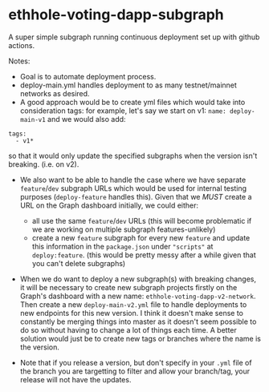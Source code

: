 # ethhole-voting-dapp-subgraph

A super simple subgraph running continuous deployment set up with github actions.

Notes:
- Goal is to automate deployment process. 
- deploy-main.yml handles deployment to as many testnet/mainnet networks as desired.
- A good approach would be to create yml files which would take into consideration tags: for example, let's say we start on v1: `name: deploy-main-v1` and we would also add:
```
tags:
  - v1*
```
so that it would only update the specified subgraphs when the version isn't breaking. (i.e. on v2).

- We also want to be able to handle the case where we have separate `feature`/`dev` subgraph URLs which would be used for internal testing purposes (`deploy-feature` handles this). Given that we *MUST* create a URL on the Graph dashboard initially, we could either:
    - all use the same `feature`/`dev` URLs (this will become problematic if we are working on multiple subgraph features-unlikely)
    - create a new `feature` subgraph for every new `feature` and update this information in the `package.json` under `"scripts"` at `deploy:feature`. (this would be pretty messy after a while given that you can't delete subgraphs)

- When we do want to deploy a new subgraph(s) with breaking changes, it will be necessary to create new subgraph projects firstly on the Graph's dashboard with a new name: `ethhole-voting-dapp-v2-network`. Then create a new `deploy-main-v2.yml` file to handle deployments to new endpoints for this new version. I think it doesn't make sense to constantly be merging things into master as it doesn't seem possible to do so without having to change a lot of things each time. A better solution would just be to create new tags or branches where the name is the version. 
- Note that if you release a version, but don't specify in your `.yml` file of the branch you are targetting to filter and allow your branch/tag, your release will not have the updates.